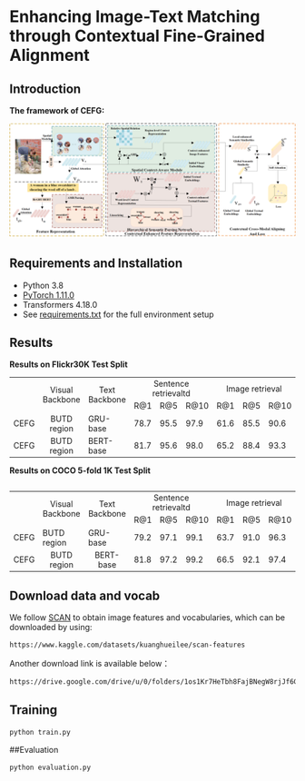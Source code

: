 # Enhancing Image-Text Matching through Contextual Fine-Grained Alignment

## Introduction

**The framework of CEFG:**

<img src="./fig/figure.png" width = "100%" height="50%">

## Requirements and Installation
- Python 3.8  
- [PyTorch 1.11.0](https://pytorch.org/)  
- Transformers 4.18.0  
- See [requirements.txt](./requirements.txt) for the full environment setup

## Results
**Results on Flickr30K Test Split**
<table>
   <tr> <td rowspan="2">     </td> <td rowspan="2", align="center">Visual Backbone</td>  <td rowspan="2", align="center">Text Backbone</td>
        <td colspan="3", align="center">Sentence retrievaltd</td> <td colspan="3", align="center">Image retrieval</td> </tr>
   <tr> <td>R@1</td><td>R@5</td><td>R@10</td> <td>R@1</td><td>R@5</td><td>R@10</td> </tr>
    <tr> <td>CEFG</td> <td align="center">BUTD region</td> <td>GRU-base</td> <td>78.7</td><td>95.5</td><td>97.9</td> <td>61.6</td><td>85.5</td><td>90.6</td> </tr>
   <tr> <td>CEFG</td> <td align="center">BUTD region</td> <td>BERT-base</td> <td>81.7</td><td>95.6</td><td>98.0</td> <td>65.2</td> <td>88.4</td><td>93.3</td> </tr><table>
   
   
 **Results on COCO 5-fold 1K Test Split**
<table>
   <tr> 
	<td rowspan="2">     </td>
	<td rowspan="2", align="center">Visual Backbone</td>  
	<td rowspan="2", align="center">Text Backbone</td>
        <td colspan="3", align="center">Sentence retrievaltd</td> 
	<td colspan="3", align="center">Image retrieval</td> </tr>
   <tr> 
	<td>R@1</td>
	<td>R@5</td>
	<td>R@10</td>
 	<td>R@1</td>
	<td>R@5</td>
	<td>R@10</td>
 </tr>
 <tr> 
	<td>CEFG</td> 
	<td>BUTD region</td>
	 <td>GRU-base</td> 
	<td>79.2</td>
	<td>97.1</td>
	<td>99.1</td>
 	<td>63.7</td>
	<td>91.0</td>
	<td>96.3</td>
 </tr>
   <tr> 
	<td>CEFG</td> 
	<td align="center">BUTD region</td>
 	<td align="center">BERT-base</td> 
	<td>81.8</td>
	<td>97.2</td>
	<td>99.2</td> 
	<td>66.5</td> 
	<td>92.1</td>
	<td>97.4</td>
 </tr>
<table>

## Download data and vocab
We follow [SCAN](https://github.com/kuanghuei/SCAN) to obtain image features and vocabularies, which can be downloaded by using:

```bash
https://www.kaggle.com/datasets/kuanghueilee/scan-features
```
Another download link is available below：

```bash
https://drive.google.com/drive/u/0/folders/1os1Kr7HeTbh8FajBNegW8rjJf6GIhFqC
```

## Training
 
```bash
python train.py
```
##Evaluation

```bash
python evaluation.py
```




